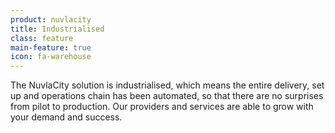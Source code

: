 ```yaml
---
product: nuvlacity
title: Industrialised
class: feature
main-feature: true
icon: fa-warehouse
---
```


The NuvlaCity solution is industrialised, which means the entire delivery, set up and operations chain has been automated, so that there are no surprises from pilot to production. Our providers and services are able to grow with your demand and success.
